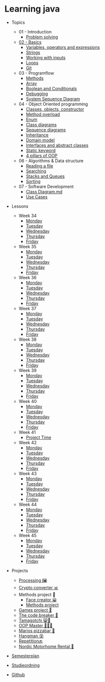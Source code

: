 # Learning java

- Topics
  - 01 - Introduction
    - [Problem solving](topics/01-introduction/problem-solving.md)
  - [02 - Basics](topics/02-basics/basics.md)
    - [Variables, operators and expressions](topics/02-basics/variables-operators-expressions.md)
    - [Strings](topics/02-basics/strings.md)
    - [Working with inputs](topics/02-basics/working-with-inputs.md)
    - [Loops](topics/02-basics/loops.md)
    - [Git](topics/02-basics/git.md)
  - 03 - Programflow
    - [Methods](topics/03-programflow/methods.md)
    - [Array](topics/03-programflow/array.md)
    - [Boolean and Conditionals](topics/03-programflow/conditionals-boolean.md)
    - [Debugging](topics/03-programflow/debugging.md)
    - [System Sequence Diagram](topics/03-programflow/system-sequence-diagrams.md)
  - 04 - Object Oriented programming
    - [Classes, objects, constructor](topics/04-oop/classes.md)
    - [Method overload](topics/04-oop/method-overload.md)
    - [Enum](topics/04-oop/enum.md)
    - [Class diagrams](topics/04-oop/class-diagram.md)
    - [Sequence diagrams](topics/04-oop/sequence-diagram.md)
    - [Inheritance](topics/04-oop/inheritance.md)
    - [Domain model](topics/04-oop/domain-model.md)
    - [Interfaces and abstract classes](topics/04-oop/interfaces.md)
    - [Static keyword](topics/04-oop/static-keyword.md)
    - [4 pillars of OOP](topics/04-oop/4-pillars-oop.md)
  - 06 - Algorithms & Data structure
    -  [Reading a file](topics/06-algorithms/reading-a-file.md)
    -  [Searching](topics/06-algorithms/searching.md)
    -  [Stacks and Queues](topics/06-algorithms/stack-queue.md)
    -  [Sorting](topics/06-algorithms/sorting.md)
  - 07 - Software Development
    - [Class Diagram.md](topics/07-systems-design/class-diagram.md) 
    - [Use Cases](topics/07-systems-design/use-cases.md) 
- Lessons
  - Week 34
    - [Monday](lessons/week-01/1-monday.md)
    - [Tuesday](lessons/week-01/2-tuesday.md)
    - [Wednesday](lessons/week-01/3-wednesday.md)
    - [Thursday](lessons/week-01/4-thursday.md)
    - [Friday](lessons/week-01/5-friday.md)
  - Week 35
    - [Monday](lessons/week-02/1-monday.md)
    - [Tuesday](lessons/week-02/2-tuesday.md)
    - [Wednesday](lessons/week-02/3-wednesday.md)
    - [Thursday](lessons/week-02/4-thursday.md)
    - [Friday](lessons/week-02/5-friday.md)
  - Week 36
    - [Monday](lessons/week-03/1-monday.md)
    - [Tuesday](lessons/week-03/2-tuesday.md)
    - [Wednesday](lessons/week-03/3-wednesday.md)
    - [Thursday](lessons/week-03/4-thursday.md)
    - [Friday](lessons/week-03/5-friday.md)
  - Week 37
    - [Monday](lessons/week-04/1-monday.md)
    - [Tuesday](lessons/week-04/2-tuesday.md)
    - [Wednesday](lessons/week-04/3-wednesday.md)
    - [Thursday](lessons/week-04/4-thursday.md)
    - [Friday](lessons/week-04/5-friday.md)
  - Week 38
    - [Monday](lessons/week-05/1-monday.md)
    - [Tuesday](lessons/week-05/2-tuesday.md)
    - [Wednesday](lessons/week-05/3-wednesday.md)
    - [Thursday](lessons/week-05/4-thursday.md)
    - [Friday](lessons/week-05/5-friday.md)
  - Week 39
    - [Monday](lessons/week-06/1-monday.md)
    - [Tuesday](lessons/week-06/2-tuesday.md)
    - [Wednesday](lessons/week-06/3-wednesday.md)
    - [Thursday](lessons/week-06/4-thursday.md)
    - [Friday](lessons/week-06/5-friday.md)
  - Week 40
    - [Monday](lessons/week-07/1-monday.md)
    - [Tuesday](lessons/week-07/2-tuesday.md)
    - [Wednesday](lessons/week-07/3-wednesday.md)
    - [Thursday](lessons/week-07/4-thursday.md)
    - [Friday](lessons/week-07/5-friday.md)
  - Week 41
    - [Project Time](lessons/week-08/project-time.md)
  - Week 42
    -  [Monday](lessons/week-09/1-monday.md)
    -  [Tuesday](lessons/week-09/2-tuesday.md) 
    -  [Wednesday](lessons/week-09/3-wednesday.md)
    -  [Thursday](lessons/week-09/4-thursday.md) 
    -  [Friday](lessons/week-09/5-friday.md) 
  - Week 43
    -  [Monday](lessons/week-10/1-monday.md) 
    -  [Tuesday](lessons/week-10/2-tuesday.md)
    -  [Wednesday](projects/repetition-mandatory.md)
    -  [Thursday](lessons/week-10/4-thursday.md)
    -  [Friday](projects/repetition-mandatory.md) 
  - Week 44
    - [Monday](lessons/week-11/1-monday.md) 
    - [Tuesday](lessons/week-11/2-tuesday.md) 
    - [Wednesday](lessons/week-11/3-wednesday.md) 
    - [Thursday](lessons/week-11/4-thursday.md) 
    - [Friday](lessons/week-11/5-friday.md) 
  - Week 45
    - [Monday](lessons/week-12/1-monday.md) 
    - [Tuesday](lessons/week-12/2-tuesday.md) 
    - [Wednesday](lessons/week-12/3-wednesday.md) 
    - [Thursday](lessons/week-12/4-thursday.md) 
    - [Friday](lessons/week-12/5-friday.md) 
- Projects 
  - [Processing 🖼](projects/processing.md)
  - [Crypto converter 📊](projects/crypto-converter.md)
  - Methods project 📠
    - [Face creator 😀](projects/face-creator.md) 
    - [Methods project](projects/methods-project.md)
  - [Games project 🎲](projects/games-project.md)
  - [The code breaker 🔐](projects/the-code-breaker.md)
  - [Tamagotchi 😸🐶](projects/tamagotchi.md)
  - [OOP Master 🧙‍♀️🧙](projects/oop-master.md)
  - [Marios pizzabar 🍕](projects/marios-pizzabar.md)
  - [Hangman 😵](projects/hangman.md)
  - [Repetition🔙](https://behu.gitbook.io/java-first-semester/lessons/week-43/repetition-mandatory) 
  - [Nordic Motorhome Rental 🚎](projects/nordic-motorhome-rental.md) 
- [Semesterplan](https://studkea.sharepoint.com/:x:/s/Datamatikerundervisere/EeFyMbdholJNsFAXs5XoW4oBHB2pefFTSaeCtWdhWALz6g?e=tZbOdW)
- [Studieordning](https://kea.dk/images/DA/Files/Uddannelser/Studieordninger/STO-Datamatiker-2019-december.pdf)

- [Github](https://github.com/nicklasdean/dat21a)
